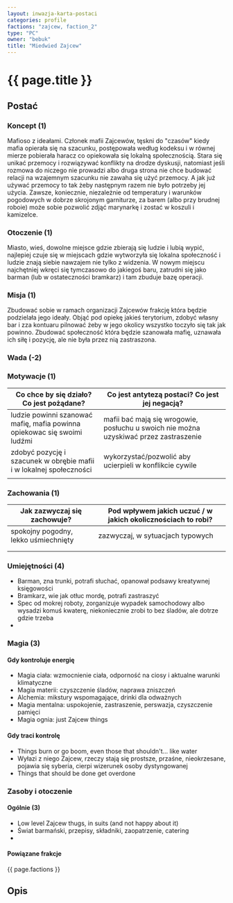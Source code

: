 ```yaml
---
layout: inwazja-karta-postaci
categories: profile
factions: "zajcew, faction_2"
type: "PC"
owner: "bebuk"
title: "Miedwied Zajcew"
---
```


# {{ page.title }}

## Postać

### Koncept (1)

Mafioso z ideałami. Członek mafii Zajcewów, tęskni do "czasów" kiedy mafia opierała się na szacunku, postępowała według kodeksu i w równej mierze pobierała haracz co opiekowała się lokalną społecznością. Stara się unikać przemocy i rozwiązywać konflikty na drodze dyskusji, natomiast jeśli rozmowa do niczego nie prowadzi albo druga strona nie chce budować relacji na wzajemnym szacunku nie zawaha się użyć przemocy. A jak już używać przemocy to tak żeby następnym razem nie było potrzeby jej użycia. Zawsze, koniecznie, niezależnie od temperatury i warunków pogodowych w dobrze skrojonym garniturze, za barem (albo przy brudnej roboie) może sobie pozwolić zdjąć marynarkę i zostać w koszuli i kamizelce.

### Otoczenie (1)

Miasto, wieś, dowolne miejsce gdzie zbierają się ludzie i lubią wypić, najlepiej czuje się w miejscach gdzie wytworzyła się lokalna społeczność i ludzie znają siebie nawzajem nie tylko z widzenia. W nowym miejscu najchętniej wkręci się tymczasowo do jakiegoś baru, zatrudni się jako barman (lub w ostateczności bramkarz) i tam zbuduje bazę operacji.

### Misja (1)

Zbudować sobie w ramach organizacji Zajcewów frakcję która będzie podzielała jego ideały. Objąć pod opiekę jakieś terytorium, zdobyć własny bar i zza kontuaru pilnować żeby w jego okolicy wszystko toczyło się tak jak powinno. Zbudować społeczność która będzie szanowała mafię, uznawała ich siłę i pozycję, ale nie była przez nią zastraszona.

### Wada (-2)



### Motywacje (1)

| Co chce by się działo? Co jest pożądane?                 | Co jest antytezą postaci? Co jest jej negacją?               |
|----------------------------------------------------------|--------------------------------------------------------------|
| ludzie powinni szanować mafię, mafia powinna opiekowac się swoimi ludźmi | mafii bać mają się wrogowie, posłuchu u swoich nie można uzyskiwać przez zastraszenie |
| zdobyć pozycję i szacunek w obrębie mafii i w lokalnej społeczności | wykorzystać/pozwolić aby ucierpieli w konflikcie cywile |
|  |  |

### Zachowania (1)

| Jak zazwyczaj się zachowuje?                             | Pod wpływem jakich uczuć / w jakich okolicznościach to robi? |
|----------------------------------------------------------|--------------------------------------------------------------|
| spokojny pogodny, lekko uśmiechnięty | zazwyczaj, w sytuacjach typowych |
|  |  |
|  |  |

### Umiejętności (4)

* Barman, zna trunki, potrafi słuchać, opanował podsawy kreatywnej księgowości
* Bramkarz, wie jak otłuc mordę, potrafi zastraszyć
* Spec od mokrej roboty, zorganizuje wypadek samochodowy albo wysadzi komuś kwaterę, niekoniecznie zrobi to bez śladów, ale dotrze gdzie trzeba
* 

### Magia (3)

#### Gdy kontroluje energię

* Magia ciała: wzmocnienie ciała, odporność na ciosy i aktualne warunki klimatyczne
* Magia materii: czyszczenie śladów, naprawa zniszczeń
* Alchemia: mikstury wspomagające, drinki dla odważnych
* Magia mentalna: uspokojenie, zastraszenie, perswazja, czyszczenie pamięci
* Magia ognia: just Zajcew things

#### Gdy traci kontrolę

* Things burn or go boom, even those that shouldn't... like water
* Wyłazi z niego Zajcew, rzeczy stają się prostsze, przaśne, nieokrzesane, pojawia się syberia, cierpi wizerunek osoby dystyngowanej
* Things that should be done get overdone

### Zasoby i otoczenie

#### Ogólnie (3)

* Low level Zajcew thugs, in suits (and not happy about it)
* Świat barmański, przepisy, składniki, zaopatrzenie, catering
* 

#### Powiązane frakcje

{{ page.factions }}

## Opis


